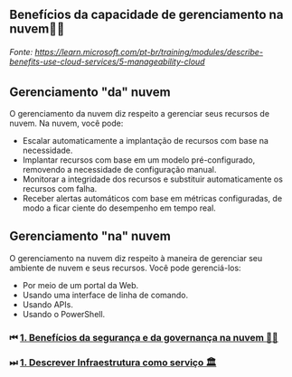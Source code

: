 ## Benefícios da capacidade de gerenciamento na nuvem👨‍💼
###### Fonte: https://learn.microsoft.com/pt-br/training/modules/describe-benefits-use-cloud-services/5-manageability-cloud

## Gerenciamento "da" nuvem

O gerenciamento da nuvem diz respeito a gerenciar seus recursos de nuvem. Na nuvem, você pode:
* Escalar automaticamente a implantação de recursos com base na necessidade.
* Implantar recursos com base em um modelo pré-configurado, removendo a necessidade de configuração manual.
* Monitorar a integridade dos recursos e substituir automaticamente os recursos com falha.
* Receber alertas automáticos com base em métricas configuradas, de modo a ficar ciente do desempenho em tempo real.

## Gerenciamento "na" nuvem
O gerenciamento na nuvem diz respeito à maneira de gerenciar seu ambiente de nuvem e seus recursos. Você pode gerenciá-los:
* Por meio de um portal da Web.
* Usando uma interface de linha de comando.
* Usando APIs.
* Usando o PowerShell.

### ⏮ <a href="https://github.com/ofabiobatista/AZ-900/blob/main/segurancaGovernanca.md"> 1. Benefícios da segurança e da governança na nuvem 👮‍♂️ </a>
### ⏭ <a href="https://github.com/ofabiobatista/AZ-900/blob/main/Iaas.md"> 1. Descrever Infraestrutura como serviço 🏛 </a>
